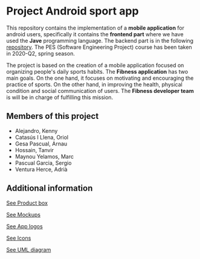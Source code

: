 # Project Android sport app
This repository contains the implementation of a **mobile application** for android users, specifically it contains the **frontend part** where we have used the **Jave** programming language. The backend part is in the following [repository](https://github.com/tanvir08/Android-app-backend_Fibness-Nodejs_SQL). The PES (Software Engineering Project) course has been taken in 2020-Q2, spring season. 

The project is based on the creation of a mobile application focused on organizing people's daily sports habits. The **Fibness application** has two main goals. On the one hand, it focuses on motivating and encouraging the practice of sports. On the other hand, in improving the health, physical condition and social communication of users. The **Fibness developer team** is
will be in charge of fulfilling this mission.

## Members of this project
- Alejandro, Kenny
- Catasús I Llena, Oriol 
- Gesa Pascual, Arnau 
- Hossain, Tanvir 
- Maynou Yelamos, Marc
- Pascual Garcia, Sergio
- Ventura Herce, Adrià

## Additional information
[See Product box](ProductBox)

[See Mockups](Mockups/Mockups.png)

[See App logos](Logos)

[See Icons](Iconos)

[See UML diagram](Fibness_UML.pdf)